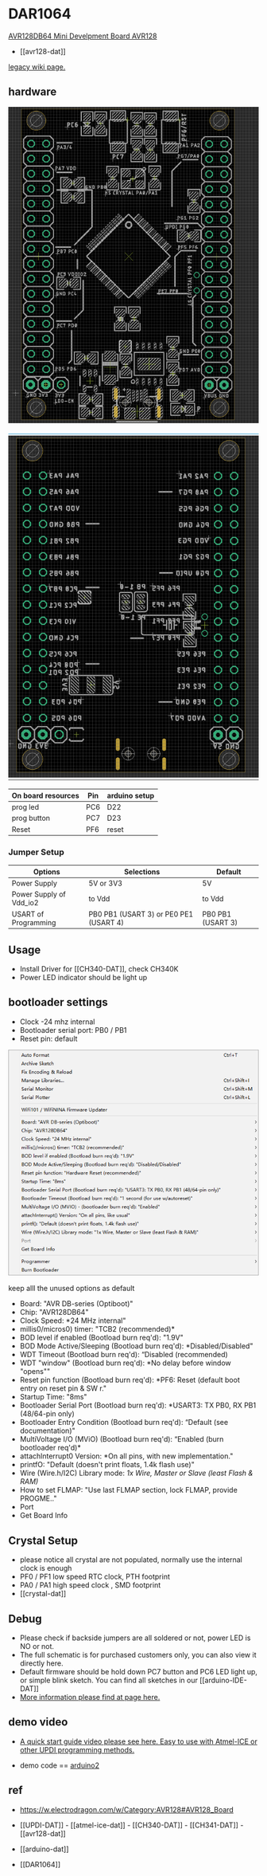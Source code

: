 

# DAR1064 

[AVR128DB64 Mini Develpment Board AVR128](https://www.electrodragon.com/product/avr128db64-mini-develpment-board-avr128/)

- [[avr128-dat]]

[legacy wiki page. ](https://w.electrodragon.com/w/Category:AVR128#AVR128_Board)

## hardware 

![](30-27-16-19-04-2023.png)

![](14-28-16-19-04-2023.png)


| On board resources | Pin | arduino setup |
| ------------------ | --- | ------------- |
| prog led           | PC6 | D22           |
| prog button        | PC7 | D23           |
| Reset              | PF6 | reset         |


### Jumper Setup 

| Options                 | Selections                             | Default           |
| ----------------------- | -------------------------------------- | ----------------- |
| Power Supply            | 5V or 3V3                              | 5V                |
| Power Supply of Vdd_io2 | to Vdd                                 | to Vdd            |
| USART of Programming    | PB0 PB1 (USART 3) or PE0 PE1 (USART 4) | PB0 PB1 (USART 3) |



## Usage 

- Install Driver for [[CH340-DAT]], check CH340K
- Power LED indicator should be light up



## bootloader settings 

- Clock -24 mhz internal 
- Bootloader serial port: PB0 / PB1
- Reset pin: default 

![](55-05-18-02-02-2023.png)


keep alll the unused options as default 
- Board: "AVR DB-series (Optiboot)"
- Chip: "AVR128DB64"
- Clock Speed: *24 MHz internal"
- millis0/micros0) timer: "TCB2 (recommended)*
- BOD level if enabled (Bootload burn req'd): "1.9V"
- BOD Mode Active/Sleeping (Bootload burn req'd): *Disabled/Disabled"
- WDT Timeout (Bootload burn req'd): “Disabled (recommended)
- WDT "window" (Bootload burn req'd): *No delay before window "opens""
- Reset pin function (Bootload burn req'd): *PF6: Reset (default boot entry on reset pin & SW r."
- Startup Time: "8ms"
- Bootloader Serial Port (Bootload burn req'd): *USART3: TX PB0, RX PB1 (48/64-pin only)
- Bootloader Entry Condition (Bootload burn req'd): “Default (see documentation)"
- MultiVoltage I/O (MViO) (Bootload burn req'd): “Enabled (burn bootloader req'd)*
- attachlnterrupt0 Version: *On all pins, with new implementation."
- printfO: "Default (doesn't print floats, 1.4k flash use)"
- Wire (Wire.h/I2C) Library mode: *1x Wire, Master or Slave (least Flash & RAM)*
- How to set FLMAP: "Use last FLMAP section, lock FLMAP, provide PROGME.."
- Port
- Get Board Info

## Crystal Setup 

- please notice all crystal are not populated, normally use the internal clock is enough
- PF0 / PF1 low speed RTC clock, PTH footprint 
- PA0 / PA1 high speed clock , SMD footprint 
- [[crystal-dat]]


## Debug 

- Please check if backside jumpers are all soldered or not, power LED is NO or not.
- The full schematic is for purchased customers only, you can also view it directly here. 
- Default firmware should be hold down PC7 button and PC6 LED light up, or simple blink sketch. You can find all sketches in our [[arduino-IDE-DAT]]
- [More information please find at page here.](https://w2.electrodragon.com/Board/DAR/DAR1064-DAT/DAR1064-DAT.md)


## demo video 

- [A quick start guide video please see here. Easy to use with Atmel-ICE or other UPDI programming methods.](https://www.youtube.com/watch?v=IgVMIRHFTLs)

- demo code == [arduino2](https://github.com/Edragon/arduino-main2)


## ref 
- https://w.electrodragon.com/w/Category:AVR128#AVR128_Board

- [[UPDI-DAT]] - [[atmel-ice-dat]] - [[CH340-DAT]] - [[CH341-DAT]] - [[avr128-dat]]


- [[arduino-dat]]

- [[DAR1064]] 


